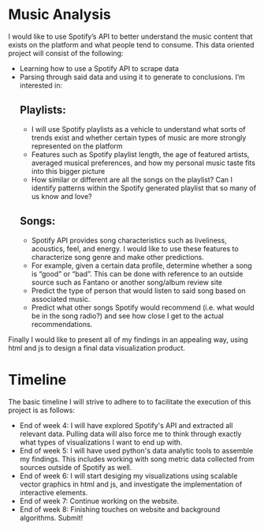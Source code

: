 # Music Analysis

I would like to use Spotify’s API to better understand the music content that exists on the platform and what people tend to consume. This data oriented project will consist of the following: 
* Learning how to use a Spotify API to scrape data
* Parsing through said data and using it to generate to conclusions. I’m interested in:
  ## Playlists: 
  * I will use Spotify playlists as a vehicle to understand what sorts of trends exist and whether certain types of music are more strongly represented on the platform
  * Features such as Spotify playlist length, the age of featured artists, averaged musical preferences, and how my personal music taste fits into this bigger picture
  * How similar or different are all the songs on the playlist? Can I identify patterns within the Spotify generated playlist that so many of us know and love? 
  ## Songs: 
  * Spotify API provides song characteristics such as liveliness, acoustics, feel, and energy. I would like to use these features to characterize song genre and make other predictions. 
  * For example, given a certain data profile, determine whether a song is “good” or “bad”. This can be done with reference to an outside source such as Fantano or another song/album review site 
  * Predict the type of person that would listen to said song based on associated music. 
  * Predict what other songs Spotify would recommend (i.e. what would be in the song radio?) and see how close I get to the actual recommendations.

Finally I would like to present all of my findings in an appealing way, using html and js to design a final data visualization product.  

# Timeline

The basic timeline I will strive to adhere to to facilitate the execution of this project is as follows: 
* End of week 4: I will have explored Spotify's API and extracted all relevant data. Pulling data will also force me to think through exactly what types of visualizations I want to end up with. 
* End of week 5: I will have used python's data analytic tools to assemble my findings. This includes working with song metric data collected from sources outside of Spotify as well.  
* End of week 6: I will start desiging my visualizations using scalable vector graphics in html and js, and investigate the implementation of interactive elements. 
* End of week 7: Continue working on the website. 
* End of week 8: Finishing touches on website and background algorithms. Submit! 
